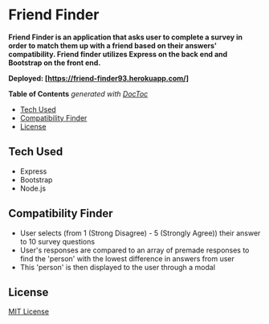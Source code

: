 # Friend Finder

**Friend Finder is an application that asks user to complete a survey in order to match them up with a friend based on their answers' compatibility. Friend finder utilizes Express on the back end and Bootstrap on the front end.**

**Deployed: [https://friend-finder93.herokuapp.com/]**

<!-- START doctoc generated TOC please keep comment here to allow auto update -->
<!-- DON'T EDIT THIS SECTION, INSTEAD RE-RUN doctoc TO UPDATE -->
**Table of Contents**  *generated with [DocToc](https://github.com/thlorenz/doctoc)*

- [Tech Used](#tech-used)
- [Compatibility Finder](#Compatibility-Finder)
- [License](#license)

<!-- END doctoc generated TOC please keep comment here to allow auto update -->

## Tech Used
- Express
- Bootstrap
- Node.js

## Compatibility Finder
- User selects (from 1 (Strong Disagree) - 5 (Strongly Agree)) their answer to 10 survey questions
- User's responses are compared to an array of premade responses to find the 'person' with the lowest difference in answers from user
- This 'person' is then displayed to the user through a modal

## License
[MIT License](https://github.com/m-fiks/friendFinder/blob/master/LICENSE)
